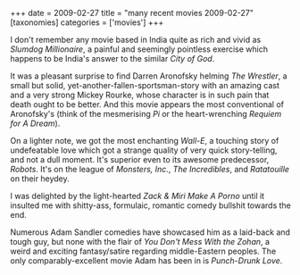 +++
date = 2009-02-27
title = "many recent movies 2009-02-27"
[taxonomies]
categories = ['movies']
+++

I don't remember any movie based in India quite as rich and vivid as
*Slumdog Millionaire*, a painful and seemingly pointless exercise which
happens to be India's answer to the similar *City of God*.

It was a pleasant surprise to find Darren Aronofsky helming *The
Wrestler*, a small but solid, yet-another-fallen-sportsman-story with an
amazing cast and a very strong Mickey Rourke, whose character is in such
pain that death ought to be better. And this movie appears the most
conventional of Aronofsky's (think of the mesmerising *Pi* or the
heart-wrenching *Requiem for A Dream*).

On a lighter note, we got the most enchanting *Wall-E*, a touching story
of undefeatable love which got a strange quality of very quick
story-telling, and not a dull moment. It's superior even to its awesome
predecessor, *Robots*. It's on the league of *Monsters, Inc.*, *The
Incredibles*, and *Ratatouille* on their heydey.

I was delighted by the light-hearted *Zack & Miri Make A Porno* until it
insulted me with shitty-ass, formulaic, romantic comedy bullshit towards
the end.

Numerous Adam Sandler comedies have showcased him as a laid-back and
tough guy, but none with the flair of *You Don't Mess With the Zohan*,
a weird and exciting fantasy/satire regarding middle-Eastern peoples.
The only comparably-excellent movie Adam has been in is *Punch-Drunk
Love*.
